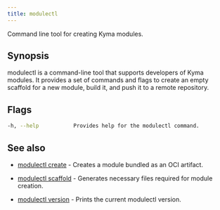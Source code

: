 ```yaml
---
title: modulectl
---
```


Command line tool for creating Kyma modules.

## Synopsis

modulectl is a command-line tool that supports developers of Kyma modules. It provides a set of commands and flags to create an empty scaffold for a new module, build it, and push it to a remote repository.

## Flags

```bash
-h, --help           Provides help for the modulectl command.
```

## See also

* [modulectl create](modulectl_create.md)	 - Creates a module bundled as an OCI artifact.
* [modulectl scaffold](modulectl_scaffold.md)	 - Generates necessary files required for module creation.

* [modulectl version](modulectl_version.md)	 - Prints the current modulectl version.

